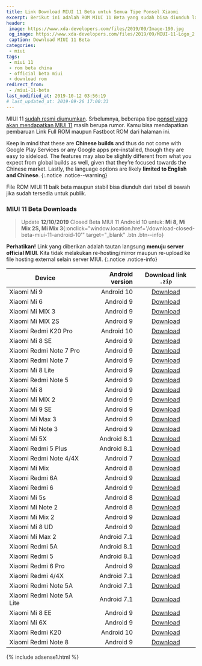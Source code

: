 ```yaml
---
title: Link Download MIUI 11 Beta untuk Semua Tipe Ponsel Xiaomi
excerpt: Berikut ini adalah ROM MIUI 11 Beta yang sudah bisa diunduh langsung
header:
 image: https://www.xda-developers.com/files/2019/09/Image-190.jpg
 og_image: https://www.xda-developers.com/files/2019/09/MIUI-11-Logo_2.jpg
 caption: Download MIUI 11 Beta
categories:
 - miui
tags:
 - miui 11
 - rom beta china
 - official beta miui
 - download rom
redirect_from:
 - /miui-11-beta
last_modified_at: 2019-10-12 03:56:19
# last_updated_at: 2019-09-26 17:00:33
---
```

MIUI 11 [sudah resmi diumumkan](https://mi.knoacc.org/miui-11-fitur-jadwal-rilis-daftar-ponsel-redmi). Srbelumnya, beberapa tipe [ponsel yang akan mendapatkan MIUI 11](https://mi.knoacc.org/daftar-ponsel-xiaomi-dapat-udate-miui-11) masih berupa rumor. Kamu bisa mendapatkan pembaruan Link Full ROM maupun Fastboot ROM dari halaman ini. 

Keep in mind that these are **Chinese builds** and thus do not come with Google Play Services or any Google apps pre-installed, though they are easy to sideload. The features may also be slightly different from what you expect from global builds as well, given that they’re focused towards the Chinese market. Lastly, the language options are likely **limited to English and Chinese**.
{:.notice .notice--warning}

File ROM MIUI 11 baik beta maupun stabil bisa diunduh dari tabel di bawah jika sudah tersedia untuk publik.

### MIUI 11 Beta Downloads

> Update **12/10/2019** Closed Beta MIUI 11 Android 10 untuk: **Mi 8, Mi Mix 2S, Mi Mix 3**{:onclick="window.location.href='/download-closed-beta-miui-11-android-10'" target="_blank" .btn .btn--info}

**Perhatikan!** Link yang diberikan adalah tautan langsung **menuju server official MIUI**. Kita tidak melakukan re-hosting/mirror maupun re-upload ke file hosting external selain server MIUI.
{:.notice .notice-info}

|Device|Android version|Download link `.zip`|
|---|---:|:---:|
|Xiaomi Mi 9|Android 10|<a href="/hugeota?version=9.9.24&codename=CEPHEUS&hash=b338eb5e70&android=10.0&type=zip">Download</a>|
|Xiaomi Mi 6|Android 9|<a href="/bigota2?version=9.9.24&codename=MI6&hash=1311e25b28&android=9.0&type=zip">Download</a>|
|Xiaomi Mi MIX 3|Android 9|<a href="/hugeota?version=9.9.24&codename=MIMIX3&hash=575363c188&android=9.0&type=zip">Download</a>|
|Xiaomi Mi MIX 2S|Android 9|<a href="/hugeota?version=9.9.24&codename=MIMIX2S&hash=5ae80577ef&android=9.0&type=zip">Download</a>|
|Xiaomi Redmi K20 Pro|Android 10|<a href="/hugeota?version=9.9.24&codename=RAPHAEL&hash=f3c0dd09ee&android=10.0&type=zip">Download</a>|
|Xiaomi Mi 8 SE|Android 9|<a href="/hugeota?version=9.9.24&codename=MI8SE&hash=84b193659d&android=9.0&type=zip">Download</a>|
|Xiaomi Redmi Note 7 Pro|Android 9|<a href="/hugeota?ver=9.9.24&codename=VIOLET&hash=476f4ff814&android=9.0&type=zip">Download</a>|
|Xiaomi Redmi Note 7|Android 9|<a href="/hugeota?ver=9.9.24&codename=LAVENDER&hash=073da01cc7&android=9.0&type=zip">Download</a>|
|Xiaomi Mi 8 Lite|Android 9|<a href="https://bigota.d.miui.com/9.9.24&codename=MI8Lite&hash=cbe8258b61&android=9.0&type=zip">Download</a>|
|Xiaomi Redmi Note 5|Android 9|<a href="/bigota2?version=9.9.24&codename=HMNote5&hash=32c933f9e7&android=9.0&type=zip">Download</a>|
|Xiaomi Mi 8|Android 9|<a href="/hugeota?ver=9.9.24&codename=MI8&hash=4d86fc4349&android=9.0&type=zip">Download</a>|
|Xiaomi Mi MIX 2|Android 9|<a href="/bigota2?version=9.9.24&codename=MIMIX2&hash=20b0f6bbb7&android=9.0&type=zip">Download</a>|
|Xiaomi Mi 9 SE|Android 9|<a href="/bigota2?version=9.9.24&codename=GRUS&hash=d0f95dc300&android=9.0&type=zip">Download</a>|
|Xiaomi Mi Max 3|Android 9|<a href="http://hugeota.d.miui.com/9.9.24&codename=MIMAX3&hash=f7d2796dba&android=9.0&type=zip">Download</a>|
|Xiaomi Mi Note 3|Android 9|<a href="/bigota2?version=9.9.24&codename=MINote3&hash=e7c3ad4230&android=9.0&type=zip">Download</a>|
|Xiaomi Mi 5X|Android 8.1|<a href="/bigota2?version=9.9.24&codename=MI5X&hash=1eb3d75270&android=8.1&type=zip">Download</a>|
|Xiaomi Redmi 5 Plus|Android 8.1|<a href="/bigota2?version=9.9.24&codename=HM5Plus&hash=fd990c5b8d&android=8.1&type=zip">Download</a>|
|Xiaomi Redmi Note 4/4X|Android 7|<a href="/bigota2?version=9.9.24&codename=HMNote4X&hash=262d7134b6&android=7.0&type=zip">Download</a>|
|Xiaomi Mi Mix|Android 8|<a href="/bigota2?version=9.9.24&codename=MIMIX&hash=6709df3c5c&android=8.0&type=zip">Download</a>|
|Xiaomi Redmi 6A|Android 9|<a href="/bigota2?version=9.9.24&codename=HM6A&hash=44c8ff2bc8&android=9.0&type=zip">Download</a>|
|Xiaomi Redmi 6|Android 9|<a href="/bigota2?version=9.9.24&codename=HM6&hash=8fc21c8381&android=9.0&type=zip">Download</a>|
|Xiaomi Mi 5s|Android 8|<a href="/bigota2?version=9.9.24&codename=MI5S&hash=5cae3900e2&android=8.0&type=zip">Download</a>|
|Xiaomi Mi Note 2|Android 8|<a href="/bigota2?version=9.9.24&codename=MINote2&hash=f50d384394&android=8.0&type=zip">Download</a>|
|Xiaomi Mi Mix 2|Android 9|<a href="/bigota2?version=9.9.24&codename=MIMIX2&hash=20b0f6bbb7&android=9.0&type=zip">Download</a>|
|Xiaomi Mi 8 UD|Android 9|<a href="/bigota2?version=9.9.24&codename=MI8UD&hash=9846fc3fcb&android=9.0&type=zip">Download</a>|
|Xiaomi Mi Max 2|Android 7.1|<a href="/bigota2?version=9.9.24&codename=MIMAX2&hash=72196148d5&android=7.1&type=zip">Download</a>|
|Xiaomi Redmi 5A|Android 8.1|<a href="/bigota2?version=9.9.24&codename=HM5A&hash=eb224cf2db&android=8.1&type=zip">Download</a>|
|Xiaomi Redmi 5|Android 8.1|<a href="/bigota2?version=9.9.24&codename=HM5&hash=a4d4dda7a9&android=8.1&type=zip">Download</a>|
|Xiaomi Redmi 6 Pro|Android 9|<a href="/bigota2?version=9.9.24&codename=HM6Pro&hash=877e2f4d5c&android=9.0&type=zip">Download</a>|
|Xiaomi Redmi 4/4X|Android 7.1|<a href="/bigota2?version=9.9.24&codename=HM4X&hash=4008b63019&android=7.1&type=zip">Download</a>|
|Xiaomi Redmi Note 5A|Android 7.1|<a href="/bigota2?version=9.9.24&codename=HMNote5A&hash=07d0f4889f&android=7.1&type=zip">Download</a>|
|Xiaomi Redmi Note 5A Lite|Android 7.1|<a href="/bigota2?version=9.9.24&codename=HMNote5ALITE&hash=8c99d2f5c4&android=7.1&type=zip">Download</a>|
|Xiaomi Mi 8 EE|Android 9|<a href="/bigota2?version=9.9.24&codename=MI8Explorer&hash=97de2e87ef&android=9.0&type=zip">Download</a>|
|Xiaomi Mi 6X|Android 9|<a href="/bigota2?version=9.9.24&codename=MI6X&hash=5f546ea7b6&android=9.0&type=zip">Download</a>|
|Xiaomi Redmi K20|Android 10|<a href="/bigota2?version=9.9.25&codename=DAVINCI&hash=030918b882&android=10.0&type=zip">Download</a>|
|Xiaomi Redmi Note 8|Android 9|[Download](/bigota2?version=9.9.25&codename=BEGONIA&hash=63b9ff3ba0&android=9.0&type=zip)|

{% include adsense1.html %}
